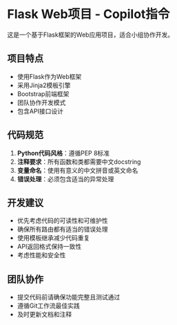 <!-- Use this file to provide workspace-specific custom instructions to Copilot. For more details, visit https://code.visualstudio.com/docs/copilot/copilot-customization#_use-a-githubcopilotinstructionsmd-file -->

# Flask Web项目 - Copilot指令

这是一个基于Flask框架的Web应用项目，适合小组协作开发。

## 项目特点
- 使用Flask作为Web框架
- 采用Jinja2模板引擎
- Bootstrap前端框架
- 团队协作开发模式
- 包含API接口设计

## 代码规范
1. **Python代码风格**：遵循PEP 8标准
2. **注释要求**：所有函数和类都需要中文docstring
3. **变量命名**：使用有意义的中文拼音或英文命名
4. **错误处理**：必须包含适当的异常处理

## 开发建议
- 优先考虑代码的可读性和可维护性
- 确保所有路由都有适当的错误处理
- 使用模板继承减少代码重复
- API返回格式保持一致性
- 考虑性能和安全性

## 团队协作
- 提交代码前请确保功能完整且测试通过
- 遵循Git工作流最佳实践
- 及时更新文档和注释
